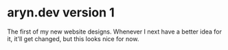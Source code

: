# aryn.dev version 1

The first of my new website designs. Whenever I next have a better idea for it, it'll get changed, but this looks nice for now.